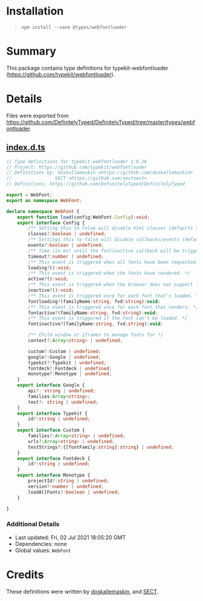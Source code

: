 # Installation
> `npm install --save @types/webfontloader`

# Summary
This package contains type definitions for typekit-webfontloader (https://github.com/typekit/webfontloader).

# Details
Files were exported from https://github.com/DefinitelyTyped/DefinitelyTyped/tree/master/types/webfontloader.
## [index.d.ts](https://github.com/DefinitelyTyped/DefinitelyTyped/tree/master/types/webfontloader/index.d.ts)
````ts
// Type definitions for typekit-webfontloader 1.6.28
// Project: https://github.com/typekit/webfontloader
// Definitions by: doskallemaskin <https://github.com/doskallemaskin>
//                SECT <https://github.com/sectsect>
// Definitions: https://github.com/DefinitelyTyped/DefinitelyTyped

export = WebFont;
export as namespace WebFont;

declare namespace WebFont {
    export function load(config:WebFont.Config):void;
    export interface Config {
        /** Setting this to false will disable html classes (defaults to true) */
        classes?:boolean | undefined;
        /** Settings this to false will disable callbacks/events (defaults to true) */
        events?:boolean | undefined;
        /** Time (in ms) until the fontinactive callback will be triggered (defaults to 5000) */
        timeout?:number | undefined;
        /** This event is triggered when all fonts have been requested. */
        loading?():void;
        /** This event is triggered when the fonts have rendered. */
        active?():void;
        /** This event is triggered when the browser does not support linked fonts or if none of the fonts could be loaded. */
        inactive?():void;
        /** This event is triggered once for each font that's loaded. */
        fontloading?(familyName:string, fvd:string):void;
        /** This event is triggered once for each font that renders. */
        fontactive?(familyName:string, fvd:string):void;
        /** This event is triggered if the font can't be loaded. */
        fontinactive?(familyName:string, fvd:string):void;

        /** Child window or iframes to manage fonts for */
        context?:Array<string> | undefined;

        custom?:Custom | undefined;
        google?:Google | undefined;
        typekit?:Typekit | undefined;
        fontdeck?:Fontdeck | undefined;
        monotype?:Monotype | undefined;
    }
    export interface Google {
        api?: string | undefined;
        families:Array<string>;
        text?: string | undefined;
    }
    export interface Typekit {
        id?:string | undefined;
    }
    export interface Custom {
        families?:Array<string> | undefined;
        urls?:Array<string> | undefined;
        testStrings?:{[fontFamily:string]:string} | undefined;
    }
    export interface Fontdeck {
        id?:string | undefined;
    }
    export interface Monotype {
        projectId?:string | undefined;
        version?:number | undefined;
        loadAllFonts?:boolean | undefined;
    }

}

````

### Additional Details
 * Last updated: Fri, 02 Jul 2021 18:05:20 GMT
 * Dependencies: none
 * Global values: `WebFont`

# Credits
These definitions were written by [doskallemaskin](https://github.com/doskallemaskin), and [SECT](https://github.com/sectsect).
